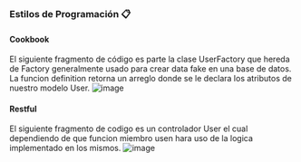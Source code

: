 ### **Estilos de Programación 📋**
#### Cookbook
El siguiente fragmento de código es parte la clase UserFactory que hereda de Factory generalmente usado para crear data fake en una base de datos. La funcion definition retorna un arreglo donde se le declara los atributos de nuestro modelo User.
![image](https://user-images.githubusercontent.com/38531618/185728970-c4a2113f-9f60-4680-9c39-ef4802c8978c.png)

#### Restful
El siguiente fragmento de codigo es un controlador User el cual dependiendo de que funcion miembro usen hara uso de la logica implementado en los mismos.
![image](https://user-images.githubusercontent.com/38531618/185729357-8ca125e8-1812-4642-8704-e0d39a325408.png)
